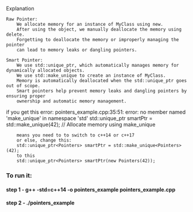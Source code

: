 Explanation

    Raw Pointer:
        We allocate memory for an instance of MyClass using new.
        After using the object, we manually deallocate the memory using delete.
        Forgetting to deallocate the memory or improperly managing the pointer 
        can lead to memory leaks or dangling pointers.

    Smart Pointer:
        We use std::unique_ptr, which automatically manages memory for dynamically allocated objects.
        We use std::make_unique to create an instance of MyClass.
        Memory is automatically deallocated when the std::unique_ptr goes out of scope.
        Smart pointers help prevent memory leaks and dangling pointers by ensuring proper 
        ownership and automatic memory management.

if you get this error:
pointers_example.cpp:35:51: error: no member named 'make_unique' in namespace 'std'
std::unique_ptr<Pointers> smartPtr = std::make_unique<Pointers>(42); 
// Allocate memory using make_unique

        means you need to to switch to c++14 or c++17
        or else, change this:
        std::unique_ptr<Pointers> smartPtr = std::make_unique<Pointers>(42);
        to this
        std::unique_ptr<Pointers> smartPtr(new Pointers(42));

### To run it:
#### step 1 - g++ -std=c++14 -o pointers_example pointers_example.cpp
#### step 2 - ./pointers_example   

